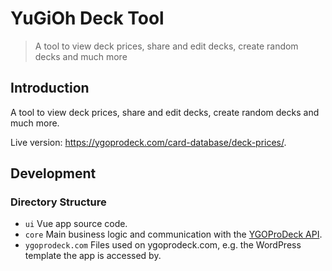 # YuGiOh Deck Tool

> A tool to view deck prices, share and edit decks, create random decks and much more

## Introduction

A tool to view deck prices, share and edit decks, create random decks and much more.

Live version: <https://ygoprodeck.com/card-database/deck-prices/>.

## Development

### Directory Structure

- `ui` Vue app source code.
- `core` Main business logic and communication with the [YGOProDeck API](https://db.ygoprodeck.com/api-guide/).
- `ygoprodeck.com` Files used on ygoprodeck.com, e.g. the WordPress template the app is accessed by.
